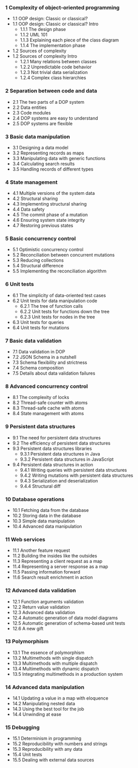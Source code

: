 ### 1 Complexity of object-oriented programming
- 1.1 OOP design: Classic or classical?
- 1.1 OOP design: Classic or classical? Intro
  - 1.1.1 The design phase
  - 1.1.2 UML 101
  - 1.1.3 Explaining each piece of the class diagram
  - 1.1.4 The implementation phase
- 1.2 Sources of complexity
- 1.2 Sources of complexity Intro
  - 1.2.1 Many relations between classes
  - 1.2.2 Unpredictable code behavior
  - 1.2.3 Not trivial data serialization
  - 1.2.4 Complex class hierarchies
### 2 Separation between code and data
- 2.1 The two parts of a DOP system
- 2.2 Data entities
- 2.3 Code modules
- 2.4 DOP systems are easy to understand
- 2.5 DOP systems are flexible
### 3 Basic data manipulation
- 3.1 Designing a data model
- 3.2 Representing records as maps
- 3.3 Manipulating data with generic functions
- 3.4 Calculating search results
- 3.5 Handling records of different types
### 4 State management
- 4.1 Multiple versions of the system data
- 4.2 Structural sharing
- 4.3 Implementing structural sharing
- 4.4 Data safety
- 4.5 The commit phase of a mutation
- 4.6 Ensuring system state integrity
- 4.7 Restoring previous states
### 5 Basic concurrency control
- 5.1 Optimistic concurrency control
- 5.2 Reconciliation between concurrent mutations
- 5.3 Reducing collections
- 5.4 Structural difference
- 5.5 Implementing the reconciliation algorithm
### 6 Unit tests
- 6.1 The simplicity of data-oriented test cases
- 6.2 Unit tests for data manipulation code
  - 6.2.1 The tree of function calls
  - 6.2.2 Unit tests for functions down the tree
  - 6.2.3 Unit tests for nodes in the tree
- 6.3 Unit tests for queries
- 6.4 Unit tests for mutations
### 7 Basic data validation
- 7.1 Data validation in DOP
- 7.2 JSON Schema in a nutshell
- 7.3 Schema flexibility and strictness
- 7.4 Schema composition
- 7.5 Details about data validation failures
### 8 Advanced concurrency control
- 8.1 The complexity of locks
- 8.2 Thread-safe counter with atoms
- 8.3 Thread-safe cache with atoms
- 8.4 State management with atoms
### 9 Persistent data structures
- 9.1 The need for persistent data structures
- 9.2 The efficiency of persistent data structures
- 9.3 Persistent data structures libraries
  - 9.3.1 Persistent data structures in Java
  - 9.3.2 Persistent data structures in JavaScript
- 9.4 Persistent data structures in action
  - 9.4.1 Writing queries with persistent data structures
  - 9.4.2 Writing mutations with persistent data structures
  - 9.4.3 Serialization and deserialization
  - 9.4.4 Structural diff
### 10 Database operations
- 10.1 Fetching data from the database
- 10.2 Storing data in the database
- 10.3 Simple data manipulation
- 10.4 Advanced data manipulation
### 11 Web services
- 11.1 Another feature request
- 11.2 Building the insides like the outsides
- 11.3 Representing a client request as a map
- 11.4 Representing a server response as a map
- 11.5 Passing information forward
- 11.6 Search result enrichment in action
### 12 Advanced data validation
- 12.1 Function arguments validation
- 12.2 Return value validation
- 12.3 Advanced data validation
- 12.4 Automatic generation of data model diagrams
- 12.5 Automatic generation of schema-based unit tests
- 12.6 A new gift
### 13 Polymorphism
- 13.1 The essence of polymorphism
- 13.2 Multimethods with single dispatch
- 13.3 Multimethods with multiple dispatch
- 13.4 Multimethods with dynamic dispatch
- 13.5 Integrating multimethods in a production system
### 14 Advanced data manipulation
- 14.1 Updating a value in a map with eloquence
- 14.2 Manipulating nested data
- 14.3 Using the best tool for the job
- 14.4 Unwinding at ease
### 15 Debugging
- 15.1 Determinism in programming
- 15.2 Reproducibility with numbers and strings
- 15.3 Reproducibility with any data
- 15.4 Unit tests
- 15.5 Dealing with external data sources